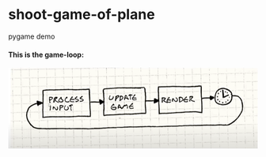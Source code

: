 # shoot-game-of-plane
pygame demo

#### This is the game-loop:
![img](https://github.com/Tiannia/shoot-game-of-plane/blob/main/game-loop.png?raw=true)
